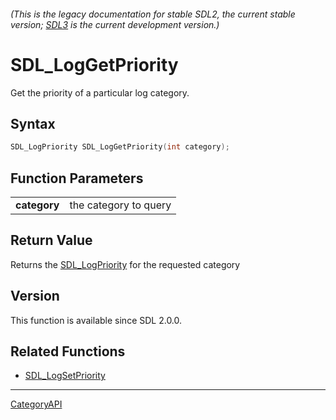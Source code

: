 ###### (This is the legacy documentation for stable SDL2, the current stable version; [SDL3](https://wiki.libsdl.org/SDL3/) is the current development version.)
# SDL_LogGetPriority

Get the priority of a particular log category.

## Syntax

```c
SDL_LogPriority SDL_LogGetPriority(int category);

```

## Function Parameters

|                  |                       |
| ---------------- | --------------------- |
| **category**     | the category to query |

## Return Value

Returns the [SDL_LogPriority](SDL_LogPriority) for the requested category

## Version

This function is available since SDL 2.0.0.

## Related Functions

* [SDL_LogSetPriority](SDL_LogSetPriority)

----
[CategoryAPI](CategoryAPI)

